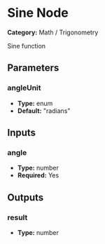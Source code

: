 
# Sine Node

**Category:** Math / Trigonometry

Sine function

## Parameters


### angleUnit
- **Type:** enum
- **Default:** "radians"





## Inputs


### angle
- **Type:** number
- **Required:** Yes



## Outputs


### result
- **Type:** number




